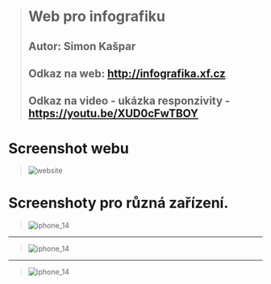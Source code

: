 > # Web pro infografiku
> ## Autor: Simon Kašpar
> ## Odkaz na web: http://infografika.xf.cz
> ## Odkaz na video - ukázka responzivity - https://youtu.be/XUD0cFwTBOY

# Screenshot webu
> ![website](/Images/page.png)

# Screenshoty pro různá zařízení.
> ![iphone_14](/Images/ip_14.png)
***
> ![iphone_14](/Images/ip_air.png)
***
> ![iphone_14](/Images/nest.png)




